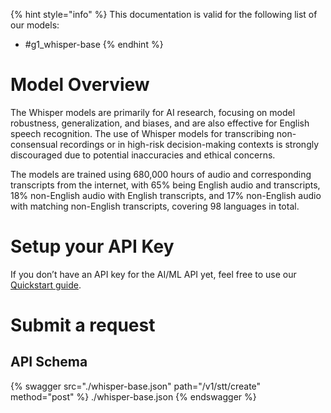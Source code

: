 [#references:start]: <> ({ "template": "openapi" })
{% hint style="info" %}
This documentation is valid for the following list of our models:
* #g1_whisper-base
{% endhint %}

# Model Overview
The Whisper models are primarily for AI research, focusing on model robustness, generalization, and biases, and are also effective for English speech recognition. The use of Whisper models for transcribing non-consensual recordings or in high-risk decision-making contexts is strongly discouraged due to potential inaccuracies and ethical concerns.

The models are trained using 680,000 hours of audio and corresponding transcripts from the internet, with 65% being English audio and transcripts, 18% non-English audio with English transcripts, and 17% non-English audio with matching non-English transcripts, covering 98 languages in total.

# Setup your API Key
If you don’t have an API key for the AI/ML API yet, feel free to use our [Quickstart guide](https://docs.aimlapi.com/quickstart/setting-up).

# Submit a request
## API Schema
{% swagger src="./whisper-base.json" path="/v1/stt/create" method="post" %}
./whisper-base.json
{% endswagger %}


[#references:end]: <> ({})